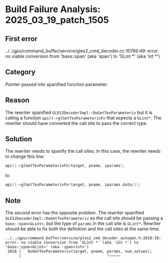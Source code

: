 # Build Failure Analysis: 2025_03_19_patch_1505

## First error

../../gpu/command_buffer/service/gles2_cmd_decoder.cc:10769:49: error: no viable conversion from 'base::span<GLint>' (aka 'span<int>') to 'GLint *' (aka 'int *')

## Category
Pointer passed into spanified function parameter.

## Reason
The rewriter spanified `GLES2DecoderImpl::DoGetTexParameteriv` but it is calling a function `api()->glGetTexParameterivFn` that expects a `GLint*`. The rewriter should have converted the call site to pass the correct type.

## Solution
The rewriter needs to spanify the call sites. In this case, the rewriter needs to change this line:
```c++
api()->glGetTexParameterivFn(target, pname, iparams);
```
to
```c++
api()->glGetTexParameterivFn(target, pname, iparams.data());
```

## Note
The second error has the opposite problem. The rewriter spanified `GLES2DecoderImpl::DoGetTexParameteriv` so the call site should be passing a `base::span<GLint>`, but the type of `params` in the call site is `GLint*`. Rewriter should be able to fix both the definition and the call sites at the same time.
```
../../gpu/command_buffer/service/gles2_cmd_decoder_autogen.h:2018:38: error: no viable conversion from 'GLint *' (aka 'int *') to 'base::span<GLint>' (aka 'span<int>')
 2018 |   DoGetTexParameteriv(target, pname, params, num_values);
      |                                      ^~~~~~